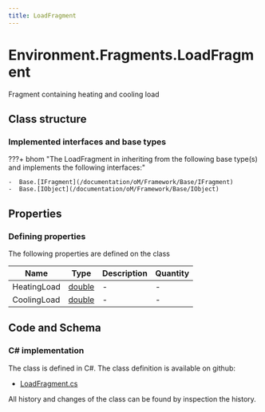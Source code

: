```yaml
---
title: LoadFragment
---
```


# Environment.Fragments.LoadFragment

Fragment containing heating and cooling load

## Class structure

### Implemented interfaces and base types

???+ bhom "The LoadFragment in inheriting from the following base type(s) and implements the following interfaces:"

    -  Base.[IFragment](/documentation/oM/Framework/Base/IFragment)
    -  Base.[IObject](/documentation/oM/Framework/Base/IObject)


## Properties



### Defining properties

The following properties are defined on the class

| Name             | Type             | Description      | Quantity         |
|------------------|------------------|------------------|------------------|
| HeatingLoad | [double](https://learn.microsoft.com/en-us/dotnet/api/System.Double?view=netstandard-2.0) | - | - |
| CoolingLoad | [double](https://learn.microsoft.com/en-us/dotnet/api/System.Double?view=netstandard-2.0) | - | - |


## Code and Schema

### C# implementation

The class is defined in C#. The class definition is available on github:

- [LoadFragment.cs](https://github.com/BHoM/BHoM/blob/develop/Environment_oM/Fragments\LoadFragment.cs)

All history and changes of the class can be found by inspection the history.
